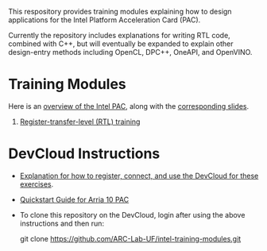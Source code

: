 This respository provides training modules explaining how to design applications for the Intel Platform Acceleration Card (PAC).

Currently the repository includes explanations for writing RTL code, combined with C++, but will eventually be expanded to explain other design-entry methods including OpenCL, DPC++, OneAPI, and OpenVINO.

# Training Modules

Here is an [overview of the Intel PAC](https://www.youtube.com/watch?v=HatHuLtZ5-0&), along with the [corresponding slides](intel_pac_overview.pptx).

1. [Register-transfer-level (RTL) training](RTL/)

# DevCloud Instructions

- [Explanation for how to register, connect, and use the DevCloud for these exercises](https://github.com/intel/FPGA-Devcloud).

- [Quickstart Guide for Arria 10 PAC](https://github.com/intel/FPGA-Devcloud/tree/master/main/QuickStartGuides/RTL_AFU_Program_PAC_Quickstart/Arria10)

- To clone this repository on the DevCloud, login after using the above instructions and then run: 
    
    git clone https://github.com/ARC-Lab-UF/intel-training-modules.git
